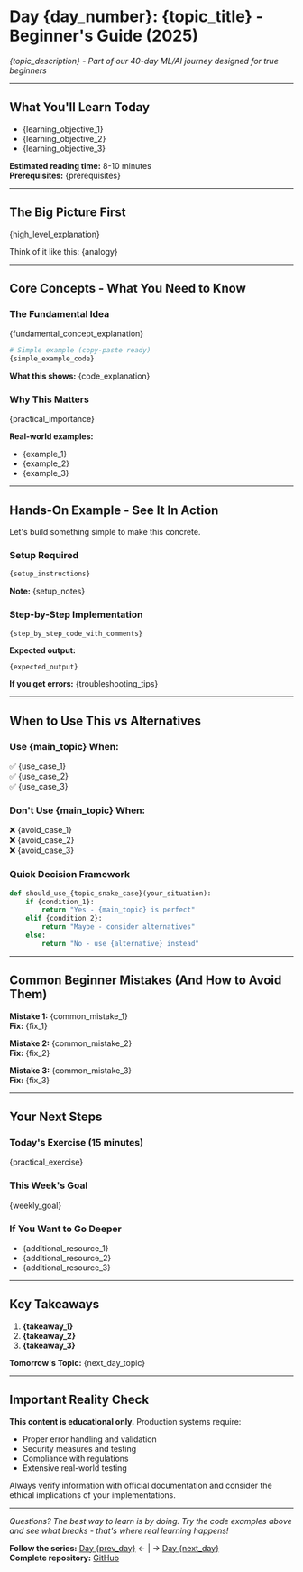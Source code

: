 # Day {day_number}: {topic_title} - Beginner's Guide (2025)

*{topic_description} - Part of our 40-day ML/AI journey designed for true beginners*

---

## What You'll Learn Today

- {learning_objective_1}
- {learning_objective_2} 
- {learning_objective_3}

**Estimated reading time:** 8-10 minutes  
**Prerequisites:** {prerequisites}

---

## The Big Picture First

{high_level_explanation}

Think of it like this: {analogy}

---

## Core Concepts - What You Need to Know

### The Fundamental Idea

{fundamental_concept_explanation}

```python
# Simple example (copy-paste ready)
{simple_example_code}
```

**What this shows:** {code_explanation}

### Why This Matters

{practical_importance}

**Real-world examples:**
- {example_1}
- {example_2}
- {example_3}

---

## Hands-On Example - See It In Action

Let's build something simple to make this concrete.

### Setup Required
```bash
{setup_instructions}
```

**Note:** {setup_notes}

### Step-by-Step Implementation

```python
{step_by_step_code_with_comments}
```

**Expected output:**
```
{expected_output}
```

**If you get errors:** {troubleshooting_tips}

---

## When to Use This vs Alternatives

### Use {main_topic} When:
✅ {use_case_1}  
✅ {use_case_2}  
✅ {use_case_3}  

### Don't Use {main_topic} When:
❌ {avoid_case_1}  
❌ {avoid_case_2}  
❌ {avoid_case_3}  

### Quick Decision Framework
```python
def should_use_{topic_snake_case}(your_situation):
    if {condition_1}:
        return "Yes - {main_topic} is perfect"
    elif {condition_2}:
        return "Maybe - consider alternatives"
    else:
        return "No - use {alternative} instead"
```

---

## Common Beginner Mistakes (And How to Avoid Them)

**Mistake 1:** {common_mistake_1}  
**Fix:** {fix_1}

**Mistake 2:** {common_mistake_2}  
**Fix:** {fix_2}

**Mistake 3:** {common_mistake_3}  
**Fix:** {fix_3}

---

## Your Next Steps

### Today's Exercise (15 minutes)
{practical_exercise}

### This Week's Goal
{weekly_goal}

### If You Want to Go Deeper
- {additional_resource_1}
- {additional_resource_2}
- {additional_resource_3}

---

## Key Takeaways

1. **{takeaway_1}**
2. **{takeaway_2}**
3. **{takeaway_3}**

**Tomorrow's Topic:** {next_day_topic}

---

## Important Reality Check

**This content is educational only.** Production systems require:
- Proper error handling and validation
- Security measures and testing  
- Compliance with regulations
- Extensive real-world testing

Always verify information with official documentation and consider the ethical implications of your implementations.

---

*Questions? The best way to learn is by doing. Try the code examples above and see what breaks - that's where real learning happens!*

**Follow the series:** [Day {prev_day}](link) ← | → [Day {next_day}](link)  
**Complete repository:** [GitHub](https://github.com/polarisaistudio/ml-llm-youtube-series)